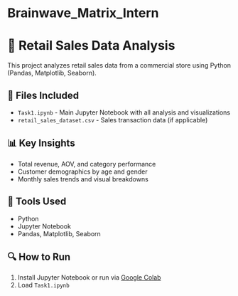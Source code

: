 # Brainwave_Matrix_Intern
# 🛒 Retail Sales Data Analysis

This project analyzes retail sales data from a commercial store using Python (Pandas, Matplotlib, Seaborn).

## 📁 Files Included
- `Task1.ipynb` - Main Jupyter Notebook with all analysis and visualizations
- `retail_sales_dataset.csv` - Sales transaction data (if applicable)

## 📊 Key Insights
- Total revenue, AOV, and category performance
- Customer demographics by age and gender
- Monthly sales trends and visual breakdowns

## 📌 Tools Used
- Python
- Jupyter Notebook
- Pandas, Matplotlib, Seaborn

## 🔍 How to Run
1. Install Jupyter Notebook or run via [Google Colab](https://colab.research.google.com/)
2. Load `Task1.ipynb`
